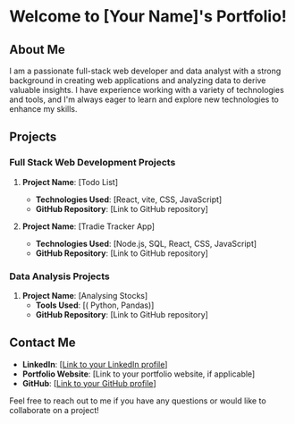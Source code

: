 # Welcome to [Your Name]'s Portfolio!

## About Me

I am a passionate full-stack web developer and data analyst with a strong background in creating web applications and analyzing data to derive valuable insights. I have experience working with a variety of technologies and tools, and I'm always eager to learn and explore new technologies to enhance my skills.

## Projects

### Full Stack Web Development Projects

1. **Project Name**: [Todo List]

   - **Technologies Used**: [React, vite, CSS, JavaScript]
   - **GitHub Repository**: [Link to GitHub repository]

2. **Project Name**: [Tradie Tracker App]
   - **Technologies Used**: [Node.js, SQL, React, CSS, JavaScript]
   - **GitHub Repository**: [Link to GitHub repository]

### Data Analysis Projects

1. **Project Name**: [Analysing Stocks]
   - **Tools Used**: [( Python, Pandas)]
   - **GitHub Repository**: [Link to GitHub repository]

## Contact Me

- **LinkedIn**: [[Link to your LinkedIn profile](https://www.linkedin.com/in/douglas-magni-post-9a70167a/)]
- **Portfolio Website**: [Link to your portfolio website, if applicable]
- **GitHub**: [[Link to your GitHub profile](https://github.com/DouglasMagni)]

Feel free to reach out to me if you have any questions or would like to collaborate on a project!
